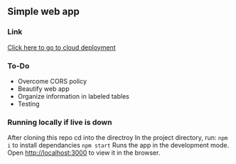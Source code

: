 ## Simple web app

### Link
[Click here to go to cloud deployment](https://master.d1z9sd6to980dw.amplifyapp.com/)


### To-Do
 * Overcome CORS policy
 * Beautify web app
 * Organize information in labeled tables
 * Testing


### Running locally if live is down

After cloning this repo
cd into the directroy
In the project directory, run: `npm i` to install dependancies 
`npm start`
Runs the app in the development mode.<br>
Open [http://localhost:3000](http://localhost:3000) to view it in the browser.
